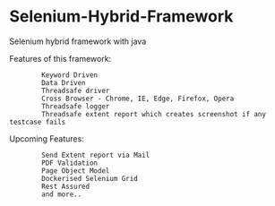 # Selenium-Hybrid-Framework

Selenium hybrid framework with java

Features of this framework:

            Keyword Driven
            Data Driven
            Threadsafe driver
            Cross Browser - Chrome, IE, Edge, Firefox, Opera
            Threadsafe logger
            Threadsafe extent report which creates screenshot if any testcase fails

Upcoming Features:

            Send Extent report via Mail
            PDF Validation
            Page Object Model
            Dockerised Selenium Grid
            Rest Assured
            and more..
            
            
            
  
